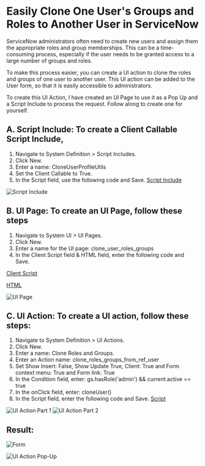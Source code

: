 # Easily Clone One User's Groups and Roles to Another User in ServiceNow

ServiceNow administrators often need to create new users and assign them the appropriate roles and group memberships. This can be a time-consuming process, especially if the user needs to be granted access to a large number of groups and roles.

To make this process easier, you can create a UI action to clone the roles and groups of one user to another user. This UI action can be added to the User form, so that it is easily accessible to administrators.

To create this UI Action, I have created an UI Page to use it as a Pop Up and a Script Include to process the request. Follow along to create one for yourself.

## A. Script Include: To create a Client Callable Script Include,

1. Navigate to System Definition > Script Includes.
2. Click New.
3. Enter a name: CloneUserProfileUtils 
4. Set the Client Callable to True.
5. In the Script field, use the following code and Save.
[Script Include](https://github.com/anveshmupparaju/servicenow/blob/79d183678054ed8415a527482fe2e25612894093/UI%20Actions/Clone_User_Roles_Groups/CloneUserProfileUtils.js)

![Script Include](https://github.com/anveshmupparaju/servicenow/blob/88108b4b618c56b7c485c96d21d82c20b4518a41/UI%20Actions/Clone_User_Roles_Groups/1.%20Script%20Include.png)

## B. UI Page: To create an UI Page, follow these steps

1. Navigate to System UI > UI Pages.
2. Click New.
3. Enter a name for the UI page: clone_user_roles_groups
4. In the Client Script field & HTML field, enter the following code and Save.

[Client Script](https://github.com/anveshmupparaju/servicenow/blob/79d183678054ed8415a527482fe2e25612894093/UI%20Actions/Clone_User_Roles_Groups/clone_user_roles_groups.js)

[HTML](https://github.com/anveshmupparaju/servicenow/blob/79d183678054ed8415a527482fe2e25612894093/UI%20Actions/Clone_User_Roles_Groups/clone_user_roles_groups.html)

![UI Page](https://github.com/anveshmupparaju/servicenow/blob/ace497c835b5b30b431d5d85f6a65d8534f9fd64/UI%20Actions/Clone_User_Roles_Groups/2.%20UI%20Page.png)

## C. UI Action: To create a UI action, follow these steps:
1. Navigate to System Definition > UI Actions.
2. Click New.
3. Enter a name: Clone Roles and Groups.
4. Enter an Action name: clone_roles_groups_from_ref_user
5. Set Show Insert: False, Show Update True, Client: True and Form context menu: True and Form link: True
6. In the Condition field, enter: gs.hasRole('admin') && current.active == true
7. In the onClick field, enter: cloneUser()
8. In the Script field, enter the following code and Save.
[Script](https://github.com/anveshmupparaju/servicenow/blob/79d183678054ed8415a527482fe2e25612894093/UI%20Actions/Clone_User_Roles_Groups/Clone_Roles_Groups.js)

![UI Action Part 1](https://github.com/anveshmupparaju/servicenow/blob/ace497c835b5b30b431d5d85f6a65d8534f9fd64/UI%20Actions/Clone_User_Roles_Groups/3.%20UI%20Action%20-%20A.png)
![UI Action Part 2](https://github.com/anveshmupparaju/servicenow/blob/ace497c835b5b30b431d5d85f6a65d8534f9fd64/UI%20Actions/Clone_User_Roles_Groups/3.%20UI%20Action%20-%20A.png)


## Result:

![Form](https://github.com/anveshmupparaju/servicenow/blob/ace497c835b5b30b431d5d85f6a65d8534f9fd64/UI%20Actions/Clone_User_Roles_Groups/4.%20User%20Form.png)

![UI Action Pop-Up](https://github.com/anveshmupparaju/servicenow/blob/ace497c835b5b30b431d5d85f6a65d8534f9fd64/UI%20Actions/Clone_User_Roles_Groups/5.%20Dialog.png)
